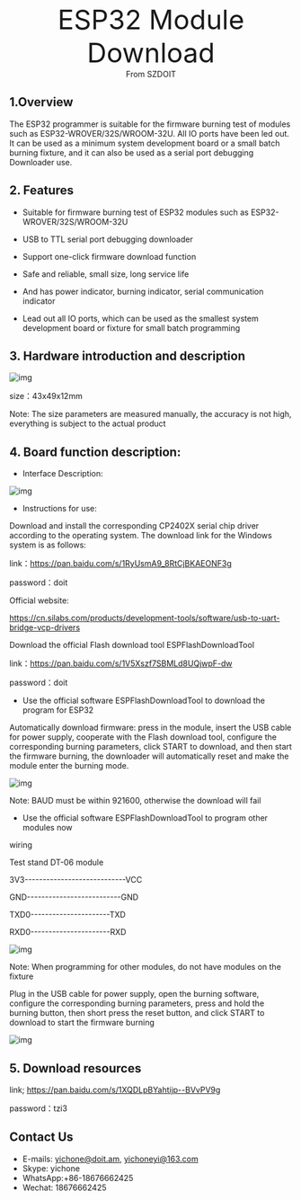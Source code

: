 <center><font size=10> ESP32 Module Download</center></font>
<center> From SZDOIT</center>

## 1.Overview

The ESP32 programmer is suitable for the firmware burning test of modules such as ESP32-WROVER/32S/WROOM-32U. All IO ports have been led out. It can be used as a minimum system development board or a small batch burning fixture, and it can also be used as a serial port debugging Downloader use.

## 2. Features

- Suitable for firmware burning test of ESP32 modules such as ESP32-WROVER/32S/WROOM-32U

- USB to TTL serial port debugging downloader

- Support one-click firmware download function

- Safe and reliable, small size, long service life

- And has power indicator, burning indicator, serial communication indicator

- Lead out all IO ports, which can be used as the smallest system development board or fixture for small batch programming

## 3. Hardware introduction and description

![img](wps1.jpg) 

size：43x49x12mm

Note: The size parameters are measured manually, the accuracy is not high, everything is subject to the actual product

## 4. Board function description:

- Interface Description:

![img](wps2.jpg) 

- Instructions for use:

Download and install the corresponding CP2402X serial chip driver according to the operating system. The download link for the Windows system is as follows:

link：https://pan.baidu.com/s/1RyUsmA9_8RtCjBKAEONF3g 

password：doit 

Official website:

https://cn.silabs.com/products/development-tools/software/usb-to-uart-bridge-vcp-drivers

Download the official Flash download tool ESPFlashDownloadTool

 link：https://pan.baidu.com/s/1V5Xszf7SBMLd8UQjwpF-dw 

password：doit

- Use the official software ESPFlashDownloadTool to download the program for ESP32

Automatically download firmware: press in the module, insert the USB cable for power supply, cooperate with the Flash download tool, configure the corresponding burning parameters, click START to download, and then start the firmware burning, the downloader will automatically reset and make the module enter the burning mode.

![img](wps3.jpg) 

Note: BAUD must be within 921600, otherwise the download will fail

- Use the official software ESPFlashDownloadTool to program other modules now

 wiring

Test stand    DT-06 module

3V3----------------------------VCC

GND--------------------------GND

TXD0----------------------TXD 

RXD0----------------------RXD

 

![img](wps4.jpg) 

Note: When programming for other modules, do not have modules on the fixture

Plug in the USB cable for power supply, open the burning software, configure the corresponding burning parameters, press and hold the burning button, then short press the reset button, and click START to download to start the firmware burning

![img](wps5.jpg)

## 5. Download resources

link; https://pan.baidu.com/s/1XQDLpBYahtijp--BVvPV9g 

password：tzi3 

## Contact Us

- E-mails: [yichone@doit.am](mailto:yichone@doit.am), [yichoneyi@163.com](mailto:yichoneyi@163.com)
- Skype: yichone
- WhatsApp:+86-18676662425
- Wechat: 18676662425